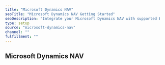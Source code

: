 ```yaml
---
title: "Microsoft Dynamics NAV"
seoTitle: "Microsoft Dynamics NAV Getting Started"
seoDescription: "Integrate your Microsoft Dynamics NAV with supported B2B and B2C Systems through Stock2Shop"
type: setup
source: "microsoft-dynamics-nav"
channel: ""
fulfillment: ""
---
```


## Microsoft Dynamics NAV